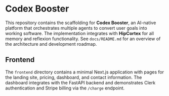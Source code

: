 # Codex Booster

This repository contains the scaffolding for **Codex Booster**, an AI-native platform that orchestrates multiple agents to convert user goals into working software. The implementation integrates with **HipCortex** for all memory and reflexion functionality. See `docs/README.md` for an overview of the architecture and development roadmap.

## Frontend

The `frontend` directory contains a minimal Next.js application with pages for the landing site, pricing, dashboard, and contact information. The dashboard integrates with the FastAPI backend and demonstrates Clerk authentication and Stripe billing via the `/charge` endpoint.
